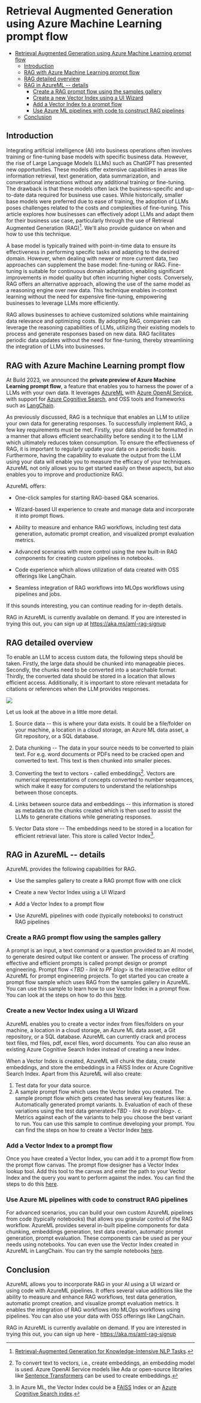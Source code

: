 # Retrieval Augmented Generation using Azure Machine Learning prompt flow

<!--TOC autogenerated using vscode extension: Markdown All in One-->
- [Retrieval Augmented Generation using Azure Machine Learning prompt flow](#retrieval-augmented-generation-using-azure-machine-learning-prompt-flow)
  - [Introduction](#introduction)
  - [RAG with Azure Machine Learning prompt flow](#rag-with-azure-machine-learning-prompt-flow)
  - [RAG detailed overview](#rag-detailed-overview)
  - [RAG in AzureML -- details](#rag-in-azureml----details)
    - [Create a RAG prompt flow using the samples gallery](#create-a-rag-prompt-flow-using-the-samples-gallery)
    - [Create a new Vector Index using a UI Wizard](#create-a-new-vector-index-using-a-ui-wizard)
    - [Add a Vector Index to a prompt flow](#add-a-vector-index-to-a-prompt-flow)
    - [Use Azure ML pipelines with code to construct RAG pipelines](#use-azure-ml-pipelines-with-code-to-construct-rag-pipelines)
  - [Conclusion](#conclusion)

## Introduction

Integrating artificial intelligence (AI) into business operations often
involves training or fine-tuning base models with specific business
data. However, the rise of Large Language Models (LLMs) such as ChatGPT
has presented new opportunities. These models offer extensive
capabilities in areas like information retrieval, text generation, data
summarization, and conversational interactions without any additional
training or fine-tuning. The drawback is that these models often lack
the business-specific and up-to-date data required for business use
cases. While historically, smaller base models were preferred due to
ease of training, the adoption of LLMs poses challenges related to the
costs and complexities of fine-tuning. This article explores how
businesses can effectively adopt LLMs and adapt them for their business
use case, particularly through the use of Retrieval Augmented Generation
(RAG)[^1]. We'll also provide guidance on when and how to use this
technique.

A base model is typically trained with point-in-time data to ensure its
effectiveness in performing specific tasks and adapting to the desired
domain. However, when dealing with newer or more current data, two
approaches can supplement the base model: fine-tuning or RAG.
Fine-tuning is suitable for continuous domain adaptation, enabling
significant improvements in model quality but often incurring higher
costs. Conversely, RAG offers an alternative approach, allowing the use
of the same model as a reasoning engine over new data. This technique
enables in-context learning without the need for expensive fine-tuning,
empowering businesses to leverage LLMs more efficiently.

RAG allows businesses to achieve customized solutions while maintaining
data relevance and optimizing costs. By adopting RAG, companies can
leverage the reasoning capabilities of LLMs, utilizing their existing
models to process and generate responses based on new data. RAG
facilitates periodic data updates without the need for fine-tuning,
thereby streamlining the integration of LLMs into businesses.

## RAG with Azure Machine Learning prompt flow

At Build 2023, we announced the **private preview of Azure Machine
Learning prompt flow**, a feature that enables you to harness the power
of a LLMs with your own data. It leverages
[AzureML](https://azure.microsoft.com/en-us/products/machine-learning/)
with [Azure OpenAI
Service](https://azure.microsoft.com/en-us/products/cognitive-services/openai-service/),
with support for [Azure Cognitive
Search](https://azure.microsoft.com/en-us/products/search/), and OSS
tools and frameworks such as
[LangChain](https://python.langchain.com/en/latest/index.html).

As previously discussed, RAG is a technique that enables an LLM to
utilize your own data for generating responses. To successfully
implement RAG, a few key requirements must be met. Firstly, your data
should be formatted in a manner that allows efficient searchability
before sending it to the LLM which ultimately reduces token consumption.
To ensure the effectiveness of RAG, it is important to regularly update
your data on a periodic basis. Furthermore, having the capability to
evaluate the output from the LLM using your data will enable you to
measure the efficacy of your techniques. AzureML not only allows you to
get started easily on these aspects, but also enables you to improve and
productionize RAG.

AzureML offers:

-   One-click samples for starting RAG-based Q&A scenarios.

-   Wizard-based UI experience to create and manage data and incorporate
    it into prompt flows.

-   Ability to measure and enhance RAG workflows, including test data
    generation, automatic prompt creation, and visualized prompt
    evaluation metrics.

-   Advanced scenarios with more control using the new built-in RAG
    components for creating custom pipelines in notebooks.

-   Code experience which allows utilization of data created with OSS
    offerings like LangChain.

-   Seamless integration of RAG workflows into MLOps workflows using
    pipelines and jobs.

If this sounds interesting, you can continue reading for in-depth
details.

RAG in AzureML is currently available on demand. If you are interested
in trying this out, you can sign up at <https://aka.ms/aml-rag-signup>

## RAG detailed overview

To enable an LLM to access custom data, the following steps should be
taken. Firstly, the large data should be chunked into manageable pieces.
Secondly, the chunks need to be converted into a searchable format.
Thirdly, the converted data should be stored in a location that allows
efficient access. Additionally, it is important to store relevant
metadata for citations or references when the LLM provides responses.

![](./media/doc/Overview.png)

Let us look at the above in a little more detail.

1.  Source data -- this is where your data exists. It could be a
    file/folder on your machine, a location in a cloud storage, an Azure
    ML data asset, a Git repository, or a SQL database.

2.  Data chunking -- The data in your source needs to be converted to
    plain text. For e.g. word documents or PDFs need to be cracked open
    and converted to text. This text is then chunked into smaller
    pieces.

3.  Converting the text to vectors - called embeddings[^2]. Vectors are
    numerical representations of concepts converted to number sequences,
    which make it easy for computers to understand the relationships
    between those concepts.

4.  Links between source data and embeddings -- this information is
    stored as metadata on the chunks created which is then used to
    assist the LLMs to generate citations while generating responses.

5.  Vector Data store -- The embeddings need to be stored in a location
    for efficient retrieval later. This store is called Vector Index[^3].

## RAG in AzureML -- details

AzureML provides the following capabilities for RAG.

-   Use the samples gallery to create a RAG prompt flow with one click

-   Create a new Vector Index using a UI Wizard

-   Add a Vector Index to a prompt flow

-   Use AzureML pipelines with code (typically notebooks) to construct
    RAG pipelines

### Create a RAG prompt flow using the samples gallery

A prompt is an input, a text command or a question provided to an AI
model, to generate desired output like content or answer. The process of
crafting effective and efficient prompts is called prompt design or
prompt engineering. Prompt flow \<*TBD - link to PF blog*\> is the
interactive editor of AzureML for prompt engineering projects. To get
started you can create a prompt flow sample which uses RAG from the
samples gallery in AzureML. You can use this sample to learn how to use
Vector Index in a prompt flow. You can look at the steps on how to do
this [here](./rag-quick-start.md/#create-a-rag-prompt-flow-using-the-samples-gallery).

### Create a new Vector Index using a UI Wizard

AzureML enables you to create a vector index from files/folders on your
machine, a location in a cloud storage, an Azure ML data asset, a Git
repository, or a SQL database. AzureML can currently crack and process
text files, md files, pdf, excel files, word documents. You can also
reuse an existing Azure Cognitive Search Index instead of creating a new
Index.

When a Vector Index is created, AzureML will chunk the data, create
embeddings, and store the embeddings in a FAISS Index or Azure Cognitive
Search Index. Apart from this AzureML will also create:

1. Test data for your data source.
2. A sample prompt flow which uses the Vector Index you created. The sample
   prompt flow which gets created has several key features like:
   a. Automatically generated prompt variants.
   b. Evaluation of each of these variations using the test data
      generated\<*TBD - link to eval blog*\>.
   c. Metrics against each of the variants to help you choose the best variant
      to run. You can use this sample to continue developing your prompt.
      You can find the steps on how to create a Vector Index
      [here](./rag-quick-start.md/#create-a-new-vector-index-using-a-ui-wizard).

### Add a Vector Index to a prompt flow

Once you have created a Vector Index, you can add it to a prompt flow
from the prompt flow canvas. The prompt flow designer has a Vector Index
lookup tool. Add this tool to the canvas and enter the path to your
Vector Index and the query you want to perform against the index. You
can find the steps to do this
[here](./rag-quick-start.md/#add-a-vector-index-to-a-prompt-flow).

### Use Azure ML pipelines with code to construct RAG pipelines

For advanced scenarios, you can build your own custom AzureML pipelines
from code (typically notebooks) that allows you granular control of the
RAG workflow. AzureML provides several in-built pipeline components for
data chunking, embeddings generation, test data creation, automatic
prompt generation, prompt evaluation. These components can be used as
per your needs using notebooks. You can even use the Vector Index
created in AzureML in LangChain. You can try the sample notebooks
[here](./examples/notebooks/README.md).

## Conclusion

AzureML allows you to incorporate RAG in your AI using a UI wizard or
using code with AzureML pipelines. It offers several value additions
like the ability to measure and enhance RAG workflows, test data
generation, automatic prompt creation, and visualize prompt evaluation
metrics. It enables the integration of RAG workflows into MLOps
workflows using pipelines. You can also use your data with OSS offerings
like LangChain.

RAG in AzureML is currently available on demand. If you are interested
in trying this out, you can sign up here - https://aka.ms/aml-rag-signup

[^1]: [Retrieval-Augmented Generation for Knowledge-Intensive NLP Tasks](https://arxiv.org/abs/2005.11401).
[^2]: To convert text to vectors, i.e., create embeddings, an embedding
model is used. Azure OpenAI Service models like Ada or open-source
libraries like [Sentence Transformers](https://www.sbert.net/index.html)
can be used to create embeddings.
[^3]: In Azure ML, the Vector Index could be a [FAISS](https://faiss.ai/)
Index or an [Azure Cognitive Search
index](https://learn.microsoft.com/en-us/azure/search/search-what-is-an-index).
